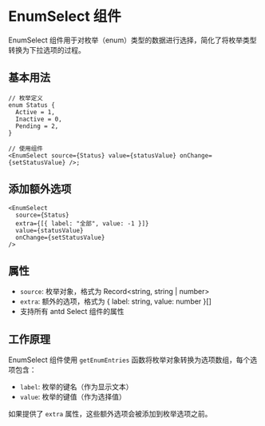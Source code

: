 # EnumSelect 组件

EnumSelect 组件用于对枚举（enum）类型的数据进行选择，简化了将枚举类型转换为下拉选项的过程。

## 基本用法

```tsx
// 枚举定义
enum Status {
  Active = 1,
  Inactive = 0,
  Pending = 2,
}

// 使用组件
<EnumSelect source={Status} value={statusValue} onChange={setStatusValue} />;
```

## 添加额外选项

```tsx
<EnumSelect
  source={Status}
  extra={[{ label: "全部", value: -1 }]}
  value={statusValue}
  onChange={setStatusValue}
/>
```

## 属性

- `source`: 枚举对象，格式为 Record<string, string | number>
- `extra`: 额外的选项，格式为 { label: string, value: number }[]
- 支持所有 antd Select 组件的属性

## 工作原理

EnumSelect 组件使用 `getEnumEntries` 函数将枚举对象转换为选项数组，每个选项包含：

- `label`: 枚举的键名（作为显示文本）
- `value`: 枚举的键值（作为选择值）

如果提供了 `extra` 属性，这些额外选项会被添加到枚举选项之前。
